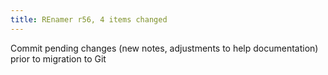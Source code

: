 ```yaml
---
title: REnamer r56, 4 items changed
---
```


Commit pending changes (new notes, adjustments to help documentation) prior to migration to Git
